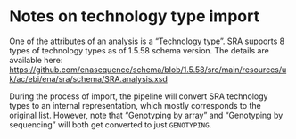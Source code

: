 # Notes on technology type import

One of the attributes of an analysis is a “Technology type”. SRA supports 8 types of technology types as of 1.5.58 schema version. The details are available here: https://github.com/enasequence/schema/blob/1.5.58/src/main/resources/uk/ac/ebi/ena/sra/schema/SRA.analysis.xsd

During the process of import, the pipeline will convert SRA technology types to an internal representation, which mostly corresponds to the original list. However, note that “Genotyping by array” and “Genotyping by sequencing” will both get converted to just `GENOTYPING`.